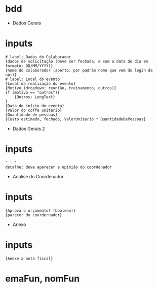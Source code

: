# bdd

* Dados Gerais
# inputs
    # label: Dados do Colaborador
    {dados de solicitação (deve ser fechada, e com a data do dia em formato: DD/MM/YYYY)}
    {nome do colaborador (aberto, por padrão nome que vem do login da api)}
    # label: Local do evento
    {Local da realização do evento}
    {Motivo (dropdown: reunião, treinamento, outros)}
    if (motivo == "outros"){
        {Outros: LongText}
    }
    {Data do início do evento}
    {Valor do coffe unitário}
    {Quantidade de pessoas}
    {Custo estimado, fechado, ValorUnitario * QuantidadeDePessoas}
* Dados Gerais 2
# inputs
    ' ' '
    detalhe: deve aparecer a opinião do coordenador

* Analise do Coordenador
# inputs
    {Aprova o orçamento? (boolean)}
    {parecer do coordernador}

* Anexo
# inputs
    {Anexe a nota fiscal}



# emaFun, nomFun